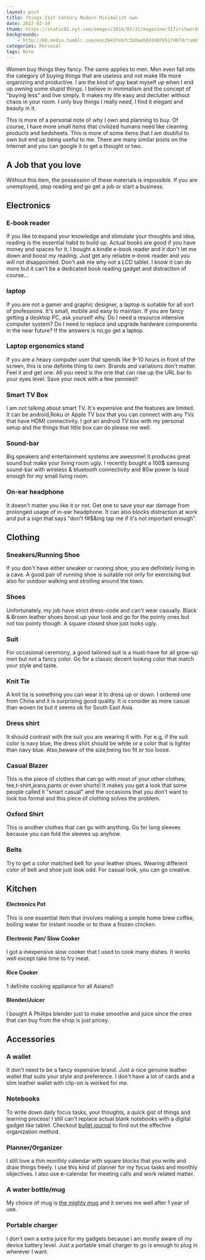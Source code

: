 ```yaml
---
layout: post
title: Things 21st Century Modern Minimalist own 
date: 2017-02-10
thumb: https://static01.nyt.com/images/2016/07/31/magazine/31firstwords/31firstwords-master768-v2.jpg
backgrounds: 
    - http://68.media.tumblr.com/eac26437eb7c5b8aeb843d876517d674/tumblr_ojgre2wY231slhhf0o1_1280.jpg
categories: Personal    
tags: Note 
--- 
```


Women buy things they fancy. The same applies to men. Men even fall into the category of buying things that are useless and not make life more organizing and productive. I am the kind of guy beat myself up when I end up owning some stupid things. I believe in minimalism and the concept of "buying less" and live simply. It makes my life easy and declutter without chaos in your room. I only buy things I really need, I find it elegant and beauty in it. 

This is more of a personal note of why I own and planning to buy. Of course, I have more small items that civilized humans need like cleaning products and bedsheets. This is more of some items that I am doubful to own but end up being useful to me. There are many similar posts on the Internet and you can google it to get a thought or two.


## A Job that you love

Without this item, the possession of these materials is impossible. If you are unemployed, stop reading and go get a job or start a business.

## Electronics

### E-book reader

If you like to expand your knowledge and stimulate your thoughts and idea, reading is the essential habit to build up. Actual books are good if you have money and spaces for it. I bought a kindle e-book reader and it don't let me down and boost my reading. Just get any reliable e-book reader and you will not disappointed. Don't ask me why not a LCD tablet. I know it can do more but it can't be a dedicated book reading gadget and distraction of course...

### laptop

If you are not a gamer and graphic designer, a laptop is suitable for all sort of professions. It's small, mobile and easy to maintain. If you are fancy getting a desktop PC, ask yourself why. Do I need a resource intensive computer system? Do I need to replace and upgrade hardware components in the near future? If the answers is no,go get a laptop. 

### Laptop ergonomics stand

If you are a heavy computer user that spends like 9-10 hours in front of the screen, this is one definite thing to own. Brands and variations don't matter. Feel it and get one. All you need is the one that can rise up the URL bar to your eyes level. Save your neck with a few pennies!!

### Smart TV Box

I am not talking about smart TV. It's expensive and the features are limited. It can be android,Roku or Apple TV box that you can connect with any TVs that have HDMI connectivity. I got an android TV box with my personal setup and the things that little box can do please me well.

### Sound-bar

Big speakers and entertainment systems are awesome! It produces great sound but make your living room ugly. I recently bought a 100$ samsung sound-bar with wireless & bluetooth connectivity and 80w power is loud enough for my small living room. 

### On-ear headphone

It doesn't matter you like it or not. Get one to save your ear damage from prolonged usage of in-ear headphone. It can also blocks distraction at work and put a sign that says "don't f#$&ing tap me if it's not important enough".

## Clothing

### Sneakers/Running Shoe

If you don't have either sneaker or running shoe, you are definitely living in a cave. A good pair of running shoe is suitable not only for exercising but also for outdoor walking and strolling around the town.

### Shoes

Unfortunately, my job have strict dress-code and can't wear casually. Black & Brown leather shoes boost up your look and go for the pointy ones but not too pointy though. A square closed shoe just looks ugly.

### Suit

For occasional ceremony, a good tailored suit is a must-have for all grow-up men but not a fancy color. Go for a classic decent looking color that match your style and taste.

### Knit Tie

A knit tie is something you can wear it to dress up or down. I ordered one from China and it is surprising good quality. It is consider as more casual than woven tie but it seems ok for South East Asia. 

### Dress shirt
It should contrast with the suit you are wearing it with. For e.g, if the suit color is navy blue, the dress shirt should be white or a color that is lighter than navy blue. Also,beware of the size;being too fit or too loose.

### Casual Blazer

This is the piece of clothes that can go with most of your other clothes; tee,t-shirt,jeans,pants or even shorts! It makes you get a look that some people called it "smart casual" and the occasions that you don't want to look too formal and this piece of clothing solves the problem.

### Oxford Shirt

This is another clothes that can go with anything. Go for long sleeves because you can fold the sleeves up anyhow.

### Belts

Try to get a color matched belt for your leather shoes. Wearing different color of belt and shoe just look odd. For casual look, you can go creative.


## Kitchen 

#### Electronics Pot
This is one essential item that involves making a simple home brew coffee, boiling water for instant noodle or to thaw a frozen chicken. 

#### Electronic Pan/ Slow Cooker
I got a inexpensive slow cooker that I used to cook many dishes. It works well except take time to fry meat.

#### Rice Cooker
1 definite cooking appliance for all Asians!!

#### Blender/Juicer
I bought A Phillips blender just to make smoothie and juice since the ones that can buy from the shop is just pricey. 

## Accessories

### A wallet
It don't need to be a fancy expensive brand. Just a nice genuine leather wallet that suits your style and preference. I don't have a lot of cards and a slim leather wallet with clip-on is worked for me.

### Notebooks
To write down daily focus tasks, your thoughts, a quick gist of things and learning process! I still can't replace actual blank notebooks with a digital gadget like tablet. Checkout [bullet journal](http://bulletjournal.com/) to find out the effective organization method.

### Planner/Organizer
I still love a thin monthly calendar with square blocks that you write and draw things freely. I use this kind of planner for my focus tasks and monthly objectives. I also use e-calendar for meeting calls and work related matter.

### A water bottle/mug
My choice of mug is [the mighty mug](https://themightymug.com/) and it serves me well after 1 year of use.

### Portable charger

I don't own a extra juice for my gadgets because i am mostly aware of my device battery level. Just a portable small charger to go is enough to plug in wherever I want. 

